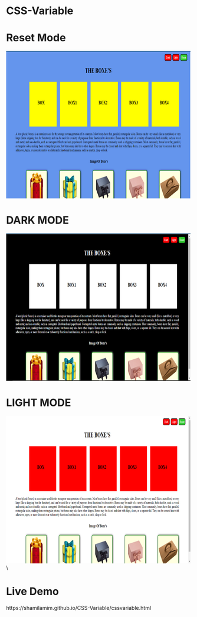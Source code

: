 # CSS-Variable
<h1>Reset Mode</h1>
<img src="box.PNG" alt="" width="500px" height="400px">
<h1>DARK MODE</h1>
<img src="box1.PNG" alt="" width="500px" height="400px">
<h1>LIGHT MODE</h1>
<img src="box2.PNG" alt="" width="500px" height="400px">\
<h1>Live Demo</h1>
https://shamilamim.github.io/CSS-Variable/cssvariable.html
